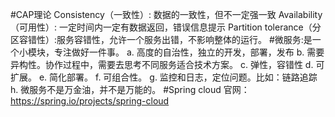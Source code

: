 #CAP理论
  Consistency（一致性）: 数据的一致性，但不一定强一致
  Availability（可用性）: 一定时间内一定有数据返回，错误信息提示
  Partition tolerance（分区容错性）:服务容错性，允许一个服务出错，不影响整体的运行。
#微服务:是一个小模块，专注做好一件事。
    a.	高度的自治性，独立的开发，部署，发布
    b.	需要异构性。协作过程中，需要去思考不同服务适合技术方案。
    c.	弹性，容错性
    d.	可扩展。
    e.	简化部署。
    f.	可组合性。
    g.	监控和日志，定位问题。比如：链路追踪
    h.	微服务不是万金油，并不是万能的。
#Spring cloud
官网：https://spring.io/projects/spring-cloud
